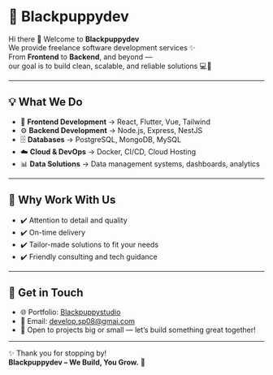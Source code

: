# 🐶 Blackpuppydev

Hi there 👋 Welcome to **Blackpuppydev**  
We provide freelance software development services ✨  
From **Frontend** to **Backend**, and beyond —  
our goal is to build clean, scalable, and reliable solutions 💻🚀  

---

## 💡 What We Do
- 🎨 **Frontend Development** → React, Flutter, Vue, Tailwind  
- ⚙️ **Backend Development** → Node.js, Express, NestJS  
- 🗄️ **Databases** → PostgreSQL, MongoDB, MySQL  
- ☁️ **Cloud & DevOps** → Docker, CI/CD, Cloud Hosting  
- 📊 **Data Solutions** → Data management systems, dashboards, analytics  

---

## 🚀 Why Work With Us
- ✔️ Attention to detail and quality  
- ✔️ On-time delivery  
- ✔️ Tailor-made solutions to fit your needs  
- ✔️ Friendly consulting and tech guidance  

---

## 📩 Get in Touch
- 🌐 Portfolio: [Blackpuppystudio](https://facebook.com/blackpuppydev)  
- 📧 Email: develop.sp08@gmai.com 
- 💬 Open to projects big or small — let’s build something great together!  

---

✨ Thank you for stopping by!  
**Blackpuppydev – We Build, You Grow.** 🐾

